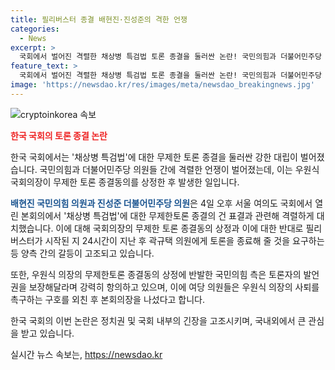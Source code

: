 ```yaml
---
title: 필리버스터 종결 배현진·진성준의 격한 언쟁
categories:
  - News
excerpt: >
  국회에서 벌어진 격렬한 채상병 특검법 토론 종결을 둘러싼 논란! 국민의힘과 더불어민주당 의원들의 고조된 갈등 속에 무제한토론 종결동의가 제기되었다. 우원식 의장의 행보에 대한 반발로 의원들의 충돌이 확대되고, 여당 의원들은 의장의 사퇴를 요구하며 본회의장을 떠났다. 이 현장을 담은 사진과 영상은 더팩트에서 확인할 수 있다. 클릭하여 자세한 내용을 읽어보자!
feature_text: >
  국회에서 벌어진 격렬한 채상병 특검법 토론 종결을 둘러싼 논란! 국민의힘과 더불어민주당 의원들의 고조된 갈등 속에 무제한토론 종결동의가 제기되었다. 우원식 의장의 행보에 대한 반발로 의원들의 충돌이 확대되고, 여당 의원들은 의장의 사퇴를 요구하며 본회의장을 떠났다. 이 현장을 담은 사진과 영상은 더팩트에서 확인할 수 있다. 클릭하여 자세한 내용을 읽어보자!
image: 'https://newsdao.kr/res/images/meta/newsdao_breakingnews.jpg'
---
```


<p><img src="https://newsdao.kr/res/images/meta/newsdao_breakingnews.jpg" alt="cryptoinkorea 속보" /></p>

<p><b><span style="color: #ee2323;">한국 국회의 토론 종결 논란</span></b></p>

<p>한국 국회에서는 '채상병 특검법'에 대한 무제한 토론 종결을 둘러싼 강한 대립이 벌어졌습니다. 국민의힘과 더불어민주당 의원들 간에 격렬한 언쟁이 벌어졌는데, 이는 우원식 국회의장이 무제한 토론 종결동의를 상정한 후 발생한 일입니다. </p>

<p><b><span style="color: #1a5490;">배현진 국민의힘 의원과 진성준 더불어민주당 의원</span></b>은 4일 오후 서울 여의도 국회에서 열린 본회의에서 '채상병 특검법'에 대한 무제한토론 종결의 건 표결과 관련해 격렬하게 대치했습니다. 이에 대해 국회의장의 무제한 토론 종결동의 상정과 이에 대한 반대로 필리버스터가 시작된 지 24시간이 지난 후 곽규택 의원에게 토론을 종료해 줄 것을 요구하는 등 양측 간의 갈등이 고조되고 있습니다.</p>

<p>또한, 우원식 의장의 무제한토론 종결동의 상정에 반발한 국민의힘 측은 토론자의 발언권을 보장해달라며 강력히 항의하고 있으며, 이에 여당 의원들은 우원식 의장의 사퇴를 촉구하는 구호를 외친 후 본회의장을 나섰다고 합니다. </p>

<p>한국 국회의 이번 논란은 정치권 및 국회 내부의 긴장을 고조시키며, 국내외에서 큰 관심을 받고 있습니다.</p>
실시간 뉴스 속보는, <a href="https://newsdao.kr" rel="dofollow">https://newsdao.kr</a>


